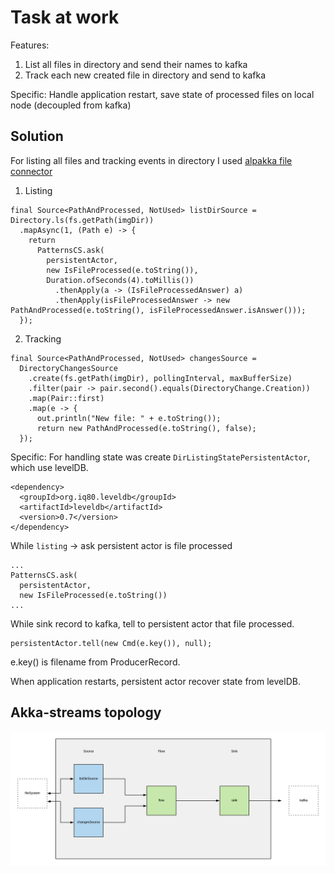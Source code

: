 # Task at work
Features: 
1)  List all files in directory and send their names to kafka
2)  Track each new created file in directory and send to kafka

Specific: 
Handle application restart, save state of processed files on local node (decoupled from kafka)

## Solution
For listing all files and tracking events in directory I used [alpakka file connector](https://developer.lightbend.com/docs/alpakka/current/file.html)  

1) Listing  
```
final Source<PathAndProcessed, NotUsed> listDirSource = Directory.ls(fs.getPath(imgDir))
  .mapAsync(1, (Path e) -> {
    return
      PatternsCS.ask(
        persistentActor,
        new IsFileProcessed(e.toString()),
        Duration.ofSeconds(4).toMillis())
          .thenApply(a -> (IsFileProcessedAnswer) a)
          .thenApply(isFileProcessedAnswer -> new PathAndProcessed(e.toString(), isFileProcessedAnswer.isAnswer()));
  });
```


2) Tracking
``` 
final Source<PathAndProcessed, NotUsed> changesSource =
  DirectoryChangesSource
    .create(fs.getPath(imgDir), pollingInterval, maxBufferSize)
    .filter(pair -> pair.second().equals(DirectoryChange.Creation))
    .map(Pair::first)
    .map(e -> {
      out.println("New file: " + e.toString());
      return new PathAndProcessed(e.toString(), false);
  });
```

Specific:
For handling state was create `DirListingStatePersistentActor`, which use levelDB.  
``` 
<dependency>
  <groupId>org.iq80.leveldb</groupId>
  <artifactId>leveldb</artifactId>
  <version>0.7</version>
</dependency>
```
While `listing` -> ask persistent actor is file processed
``` 
...
PatternsCS.ask(
  persistentActor,
  new IsFileProcessed(e.toString())
...
``` 
While sink record to kafka, tell to persistent actor that file processed. 

``` 
persistentActor.tell(new Cmd(e.key()), null);
```
e.key() is filename from ProducerRecord.

When application restarts, persistent actor recover state from levelDB.  

## Akka-streams topology 
![img](./alpakka-streams-topology.png)




